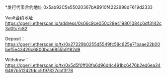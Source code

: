 


*发行代币合约地址
0x5ab92C5e55020367bAB910f4222998dF619d2333


Vault合约地址
https://goerli.etherscan.io/address/0x06c9ce050c28e419801084c6df3142c3d0fc7c82

Deposit：
https://goerli.etherscan.io/tx/0x27229b0255d5549fc58c625e71baae22b00bef5e43426c6800bca6855b0182d9

Withdraw：
https://goerli.etherscan.io/tx/0x5d5f0ff00fa6d96d4c491bc6476b2ed6ea346467b51242fdcc5f97827cbf3f78